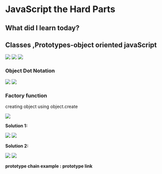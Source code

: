 <h1>JavaScript the Hard Parts</h1>
<h2>What did I learn today?</h2>
<h2>Classes ,Prototypes-object oriented javaScript</h2>
<img src ="https://github.com/Rawan969/Mastering-JavaScript-in-20-Days/assets/121896627/f1823e3f-2359-4e6c-9e46-7fc4df01d42d">
<img src ="https://github.com/Rawan969/Mastering-JavaScript-in-20-Days/assets/121896627/a499d27a-2e8d-4804-8450-ba289a25c02e">
<img src ="https://github.com/Rawan969/Mastering-JavaScript-in-20-Days/assets/121896627/2eff9af7-7fbf-41f4-b71c-d77278faaeb5">
<h3>Object Dot Notation</h3>
<img src ="https://github.com/Rawan969/Mastering-JavaScript-in-20-Days/assets/121896627/689dc2e2-5c23-44d5-b40f-a151cd8f9b72">
<img src ="https://github.com/Rawan969/Mastering-JavaScript-in-20-Days/assets/121896627/db480415-c618-4a9e-9ed9-f80673436308">
<h3>Factory function</h3>
<p>creating object using object.create</p>
<img src ="https://github.com/Rawan969/Mastering-JavaScript-in-20-Days/assets/121896627/4eb30082-1dc8-4fd5-a0d0-fb0ddd1921e5">
<p><strong>Solution 1:</strong></p>
<img src ="https://github.com/Rawan969/Mastering-JavaScript-in-20-Days/assets/121896627/a6d32eb1-0ce3-4970-9b35-eed463f2450e">
<img src ="https://github.com/Rawan969/Mastering-JavaScript-in-20-Days/assets/121896627/e831c288-bf51-4b0b-ac2a-f7fbf050f8bd">
<p><strong>Solution 2:</strong></p>
<img src ="https://github.com/Rawan969/Mastering-JavaScript-in-20-Days/assets/121896627/55c803f4-adae-413c-bd89-8189399dc7af">
<img src ="https://github.com/Rawan969/Mastering-JavaScript-in-20-Days/assets/121896627/cb23274e-8d8b-473f-bf20-042a45c646dd">
<p><strong>prototype chain example : prototype link</strong></p>
<img src ="">
<img src ="">

